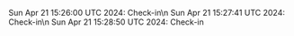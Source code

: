 
Sun Apr 21 15:26:00 UTC 2024: Check-in\n
Sun Apr 21 15:27:41 UTC 2024: Check-in\n
Sun Apr 21 15:28:50 UTC 2024: Check-in

